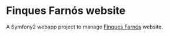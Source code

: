 Finques Farnós website
======================

A Symfony2 webapp project to manage [Finques Farnós](http://www.finquesfarnos.com) website.

